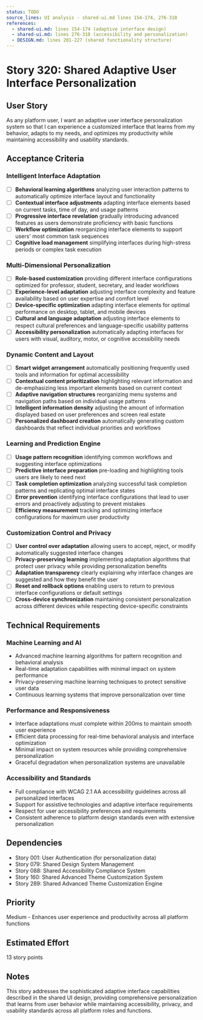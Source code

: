 ```yaml
---
status: TODO
source_lines: UI analysis - shared-ui.md lines 154-174, 276-318
references:
  - shared-ui.md: lines 154-174 (adaptive interface design)
  - shared-ui.md: lines 276-318 (accessibility and personalization)
  - DESIGN.md: lines 201-227 (shared functionality structure)
---
```


# Story 320: Shared Adaptive User Interface Personalization

## User Story
As any platform user, I want an adaptive user interface personalization system so that I can experience a customized interface that learns from my behavior, adapts to my needs, and optimizes my productivity while maintaining accessibility and usability standards.

## Acceptance Criteria

### Intelligent Interface Adaptation
- [ ] **Behavioral learning algorithms** analyzing user interaction patterns to automatically optimize interface layout and functionality
- [ ] **Contextual interface adjustments** adapting interface elements based on current tasks, time of day, and usage patterns
- [ ] **Progressive interface revelation** gradually introducing advanced features as users demonstrate proficiency with basic functions
- [ ] **Workflow optimization** reorganizing interface elements to support users' most common task sequences
- [ ] **Cognitive load management** simplifying interfaces during high-stress periods or complex task execution

### Multi-Dimensional Personalization
- [ ] **Role-based customization** providing different interface configurations optimized for professor, student, secretary, and leader workflows
- [ ] **Experience-level adaptation** adjusting interface complexity and feature availability based on user expertise and comfort level
- [ ] **Device-specific optimization** adapting interface elements for optimal performance on desktop, tablet, and mobile devices
- [ ] **Cultural and language adaptation** adjusting interface elements to respect cultural preferences and language-specific usability patterns
- [ ] **Accessibility personalization** automatically adapting interfaces for users with visual, auditory, motor, or cognitive accessibility needs

### Dynamic Content and Layout
- [ ] **Smart widget arrangement** automatically positioning frequently used tools and information for optimal accessibility
- [ ] **Contextual content prioritization** highlighting relevant information and de-emphasizing less important elements based on current context
- [ ] **Adaptive navigation structures** reorganizing menu systems and navigation paths based on individual usage patterns
- [ ] **Intelligent information density** adjusting the amount of information displayed based on user preferences and screen real estate
- [ ] **Personalized dashboard creation** automatically generating custom dashboards that reflect individual priorities and workflows

### Learning and Prediction Engine
- [ ] **Usage pattern recognition** identifying common workflows and suggesting interface optimizations
- [ ] **Predictive interface preparation** pre-loading and highlighting tools users are likely to need next
- [ ] **Task completion optimization** analyzing successful task completion patterns and replicating optimal interface states
- [ ] **Error prevention** identifying interface configurations that lead to user errors and proactively adjusting to prevent mistakes
- [ ] **Efficiency measurement** tracking and optimizing interface configurations for maximum user productivity

### Customization Control and Privacy
- [ ] **User control over adaptation** allowing users to accept, reject, or modify automatically suggested interface changes
- [ ] **Privacy-preserving learning** implementing adaptation algorithms that protect user privacy while providing personalization benefits
- [ ] **Adaptation transparency** clearly explaining why interface changes are suggested and how they benefit the user
- [ ] **Reset and rollback options** enabling users to return to previous interface configurations or default settings
- [ ] **Cross-device synchronization** maintaining consistent personalization across different devices while respecting device-specific constraints

## Technical Requirements

### Machine Learning and AI
- Advanced machine learning algorithms for pattern recognition and behavioral analysis
- Real-time adaptation capabilities with minimal impact on system performance
- Privacy-preserving machine learning techniques to protect sensitive user data
- Continuous learning systems that improve personalization over time

### Performance and Responsiveness
- Interface adaptations must complete within 200ms to maintain smooth user experience
- Efficient data processing for real-time behavioral analysis and interface optimization
- Minimal impact on system resources while providing comprehensive personalization
- Graceful degradation when personalization systems are unavailable

### Accessibility and Standards
- Full compliance with WCAG 2.1 AA accessibility guidelines across all personalized interfaces
- Support for assistive technologies and adaptive interface requirements
- Respect for user accessibility preferences and requirements
- Consistent adherence to platform design standards even with extensive personalization

## Dependencies
- Story 001: User Authentication (for personalization data)
- Story 079: Shared Design System Management
- Story 088: Shared Accessibility Compliance System
- Story 160: Shared Advanced Theme Customization System
- Story 289: Shared Advanced Theme Customization Engine

## Priority
Medium - Enhances user experience and productivity across all platform functions

## Estimated Effort
13 story points

## Notes
This story addresses the sophisticated adaptive interface capabilities described in the shared UI design, providing comprehensive personalization that learns from user behavior while maintaining accessibility, privacy, and usability standards across all platform roles and functions.
